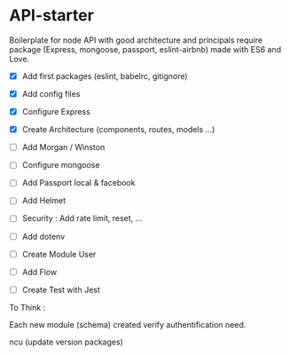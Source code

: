 # API-starter
Boilerplate for node API with good architecture and principals require package (Express, mongoose, passport, eslint-airbnb) made with ES6 and Love.

- [x] Add first packages (eslint, babelrc, gitignore)

- [x] Add config files

- [x] Configure Express

- [x] Create Architecture (components, routes, models ...)

- [ ] Add Morgan / Winston

- [ ] Configure mongoose

- [ ] Add Passport local & facebook

- [ ] Add Helmet

- [ ] Security : Add rate limit, reset, ...

- [ ] Add dotenv

- [ ] Create Module User

- [ ] Add Flow

- [ ] Create Test with Jest



To Think :

Each new module (schema) created verify authentification need.

ncu (update version packages)